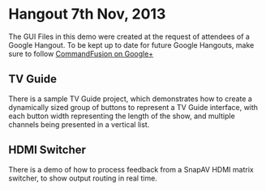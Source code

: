 # Hangout 7th Nov, 2013
The GUI Files in this demo were created at the request of attendees of a Google Hangout. To be kept up to date for future Google Hangouts, make sure to follow [CommandFusion on Google+](https://plus.google.com/116759659677519116739)

## TV Guide
There is a sample TV Guide project, which demonstrates how to create a dynamically sized group of buttons to represent a TV Guide interface, with each button width representing the length of the show, and multiple channels being presented in a vertical list.

## HDMI Switcher
There is a demo of how to process feedback from a SnapAV HDMI matrix switcher, to show output routing in real time.